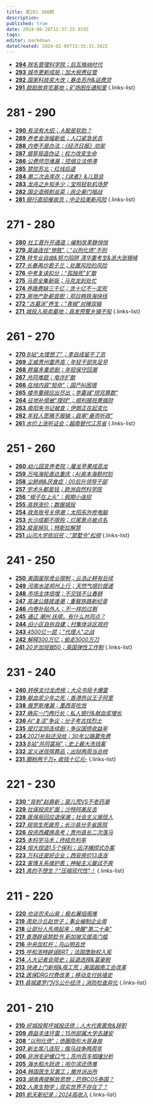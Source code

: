 ```yaml
---
title: 第201-300期
description: 
published: true
date: 2024-06-28T12:37:25.919Z
tags: 
editor: markdown
dateCreated: 2024-02-06T15:35:31.382Z
---
```


<!--# 291 - 300
- [**300** **](./201-300/300.md)
- [**299** **](./201-300/299.md)
- [**298** **](./201-300/298.md)
- [**297** **](./201-300/297.md)
- [**296** **](./201-300/296.md)
- [**295** **](./201-300/295.md)-->
- [**294** *除名管理科学院；后瓦格纳时代*](./201-300/294.md)
- [**293** *城市更新成局；加大税费征管*](./201-300/293.md)
- [**292** *国家科技奖大改；暴击苏州&运费贷*](./201-300/292.md)
- [**291** *鼓励放弃宅基地；矿场困在通知里*](./201-300/291.md)
{.links-list}

# 281 - 290
- [**290** *有没有大招； A股是软肋？*](./201-300/290.md)
- [**289** *养老金涨幅新低；人口紧急状态*](./201-300/289.md)
- [**288** *内卷不是办法；《经济日报》劝架*](./201-300/288.md)
- [**287** *烟草局造伪证；权力改变生命*](./201-300/287.md)
- [**286** *公费师范堵漏；控烟立法停滞*](./201-300/286.md)
- [**285** *禁挖苏北；红线后退*](./201-300/285.md)
- [**284** *第二次去库存；《读者》&儿慈会*](./201-300/284.md)
- [**283** *龙舟之乡知多少；宝鸡轻轨机场梦*](./201-300/283.md)
- [**282** *国企造假割韭菜；民企豪门暗战*](./201-300/282.md)
- [**281** *银行直招催收员；中企拉美新风险*](./201-300/281.md)
{.links-list}

# 271 - 280
- [**280** *社工晋升开通道；编制改革静悄悄*](./201-300/280.md)
- [**279** *莫迪连任“惨胜”；“以刑化债”不刑*](./201-300/279.md)
- [**278** *转专业自由&努力陷阱 清华重考生&浙大张锡峰*](./201-300/278.md)
- [**277** *长春再炒君子兰；处置风险的风险*](./201-300/277.md)
- [**276** *中考复读扣分；“孤独死”扩散*](./201-300/276.md)
- [**275** *马恩全集新版；马克龙到处忙*](./201-300/275.md)
- [**274** *养路费缺三千亿；贪十亿不一定死*](./201-300/274.md)
- [**273** *房地产卧薪尝胆；郑日韩铁海快线*](./201-300/273.md)
- [**272** *“古墓派”养生；“青椒”对赌双输*](./201-300/272.md)
- [**271** *城投入局卖墓地；县发预警乡镇不知*](./201-300/271.md)
{.links-list}

# 261 - 270
- [**270** *B站“太理想了”；李自成留不了京*](./201-300/270.md)
- [**269** *正威贵州雷声高；年轻干部失足早*](./201-300/269.md)
- [**268** *胖猫多重悲剧；年轻保守回潮*](./201-300/268.md)
- [**267** *共同难题；电诈扩散*](./201-300/267.md)
- [**266** *在线内容“短命”；国产AI困境*](./201-300/266.md)
- [**265** *楼市重磅应出尽出；李嘉诚“捞完算数”*](./201-300/265.md)
- [**264** *征地补偿被“理财”；顺利接班黄循财*](./201-300/264.md)
- [**263** *南阳朱书记被查；伊朗正在起变化*](./201-300/263.md)
- [**262** *年轻人愿赌不服输；庭审“垂帘听政”*](./201-300/262.md)
- [**261** *水价上涨听证会；越南替代江苏省*](./201-300/261.md)
{.links-list}


# 251 - 260
- [**260** *幼儿园变养老院；屠龙苹果成恶龙*](./201-300/260.md)
- [**259** *万吨海轮直达重庆；AI奥本海默时刻*](./201-300/259.md)
- [**258** *尘肺病&厌食症；00后升领导干部*](./201-300/258.md)
- [**257** *学术头都是钱；欧洲自然科学院*](./201-300/257.md)
- [**256** *“根子在上头”；假期小连招*](./201-300/256.md)
- [**255** *高铁涨价；数据城投*](./201-300/255.md)
- [**254** *政务账号关停潮；太阳系外修电脑*](./201-300/254.md)
- [**253** *长沙成都不限购；烂尾景点被点名*](./201-300/253.md)
- [**252** *疫苗掉队；特斯拉解禁*](./201-300/252.md)
- [**251** *山河大学依旧穷；“禁墅令”松绑*](./201-300/251.md)
{.links-list}

# 241 - 250
- [**250** *美国废除竞业限制；云浩止耕有后续*](./201-300/250.md)
- [**249** *河南水逆郑州上行；天然气顺价提速*](./201-300/249.md)
- [**248** *市场主体倍增；不交钱不让春耕*](./201-300/248.md)
- [**247** *高速公路提速潮；重载铁路新纪录*](./201-300/247.md)
- [**246** *内卷补贴外人；不一样的过剩*](./201-300/246.md)
- [**245** *通辽 潮州 抚顺，有什么共同点？*](./201-300/245.md)
- [**244** *旧小区自拆自建；村集体诉区政府*](./201-300/244.md)
- [**243** *4500亿一昆；“代理人”之战*](./201-300/243.md)
- [**242** *解释300万亿；偷走3000万刀*](./201-300/242.md)
- [**241** *20岁加班毁50；英国弹性工作制*](./201-300/241.md)
{.links-list}

# 231 - 240
- [**240** *转移支付龙虎榜；大众书局卡爆雷*](./201-300/240.md)
- [**239** *献血浆少年之死；香港热议王子阿里*](./201-300/239.md)
- [**238** *俄罗斯堵漏；墨西哥吃饱*](./201-300/238.md)
- [**237** *确实一门两行长；私人银行&献血浆增长*](./201-300/237.md)
- [**236** *AI“复活”争议；分子考古找烈士*](./201-300/236.md)
- [**235** *提灯定损连续剧；争议国债收益率*](./201-300/235.md)
- [**234** *2021补贴还没给；30年公路要免费*](./201-300/234.md)
- [**233** *B站“共同富裕”；史上最大洗钱案*](./201-300/233.md)
- [**232** *定义迷信殡葬品；出狱两周当总统*](./201-300/232.md)
- [**231** *圈粉两千万+ 收钱十亿元-*](./201-300/231.md)
{.links-list}

# 221 - 230
- [**230** *“背刺”赵鼎新；婴儿荒VS不老药潮*](./201-300/230.md)
- [**229** *社保投资扩面；沙特阿美反击*](./201-300/229.md)
- [**228** *医保局回应退保潮；社会主义接班人*](./201-300/228.md)
- [**227** *规培生死疲劳；长沙县分手省医院*](./201-300/227.md)
- [**226** *投资西藏换高考；贵州县长二次落马*](./201-300/226.md)
- [**225** *本科学马术；终结负利率*](./201-300/225.md)
- [**224** *恒大捏造1.5个保利；远洋捕捞式办案*](./201-300/224.md)
- [**223** *万科还是好企业；西安房价13连涨*](./201-300/223.md)
- [**222** *客情关系维护表；神秘主义屡试不爽*](./201-300/222.md)
- [**221** *真的不想生？“压缩现代性”！*](./201-300/221.md)
{.links-list}

# 211 - 220
- [**220** *也谈农夫山泉；极右翼组阁难*](./201-300/220.md)
- [**219** *周处沙丘赵世子；事业编制企业用*](./201-300/219.md)
- [**218** *让部分人先用起来；唤醒“第二十条”*](./201-300/218.md)
- [**217** *香港辟谣禁脸书 新加坡又提高门槛*](./201-300/217.md)
- [**216** *中央加杠杆；鸟山明去世*](./201-300/216.md)
- [**215** *呼和浩特辟谣BRT；法国堕胎权入宪*](./201-300/215.md)
- [**214** *人大记者会简史；延退选择&富豪税*](./201-300/214.md)
- [**213** *快递上门新规&用工荒；美国越南工会改革*](./201-300/213.md)
- [**212** *医保DRG付费改革；移动支付拆墙史*](./201-300/212.md)
- [**211** *县城婆罗门VS公仆经济；消防检查异化*](./201-300/211.md)
{.links-list}

# 201 - 210
- [**210** *好城投帮坏城投还债；人大代表罢免&辞职*](./201-300/210.md)
- [**209** *鼎益丰连环雷；15所部属大学去雄安*](./201-300/209.md)
- [**208** *“以刑化债”；债圈隐形大哥身故*](./201-300/208.md)
- [**207** *新主席八连阳；俄乌战争两周年*](./201-300/207.md)
- [**206** *非洲毛驴缓口气；苏州百车相撞分析*](./201-300/206.md)
- [**205** *海水稻大跃进；哈尔滨还债难*](./201-300/205.md)
- [**204** *韩国医生又罢工；撤并派出所*](./201-300/204.md)
- [**203** *湖南再提解放思想；巴铁COS泰国？*](./201-300/203.md)
- [**202** *人类生物学；现实世界不存在了？*](./201-300/202.md)
- [**201** *航天新纪录；2024高收入*](./201-300/201.md)
{.links-list}
